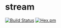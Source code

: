 # stream

[![Build Status](https://travis-ci.org/relayr/erl-stream.svg?branch=master)](https://travis-ci.org/relayr/erl-stream) [![Hex.pm](https://img.shields.io/badge/hex-1.0.5-aa66cc.svg)](http://hex.pdmbuilds.proximetry.com/packages/stream/1.0.5)
